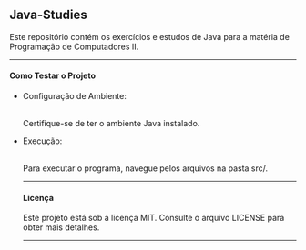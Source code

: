 <h2>Java-Studies</h2>
<p>
  Este repositório contém os exercícios e estudos de Java para a matéria de Programação de Computadores II.
</p>

<hr/>

<h4>Como Testar o Projeto</h4>
<ul>
  <li>Configuração de Ambiente:</li>
  <br/>
     <p>Certifique-se de ter o ambiente Java instalado.</p>
  <li>Execução:</li>
  <br/>
      <p>Para executar o programa, navegue pelos arquivos na pasta src/.</p>
<hr/>

<h4>Licença</h4>
<p>
  Este projeto está sob a licença MIT. Consulte o arquivo LICENSE para obter mais detalhes.
</p>

<hr/>

